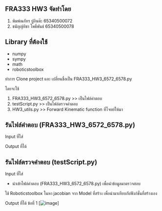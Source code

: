 ## FRA333 HW3 จัดทำโดย
1. พิมพ์ณภัทร ปูอินต๊ะ 65340500072
2. ชนัญญ์ทิชา โพธิ์พันธ์ 65340500078
## Library ที่ต้องใช้
-	numpy
-	sympy
-	math
-	roboticstoolbox

ทำการ Clone project และ เปลี่ยนชื่อเป็น FRA333_HW3_6572_6578.py

โดยจะใช้
1. FRA333_HW3_6572_6578.py >> เป็นไฟล์คำตอบ
2. testScript.py >> เป็นไฟล์ตรวจคำตอบ
3. HW3_utils.py >> Forward Kinematic function ที่โจทย์ให้มา

## รันไฟล์คำตอบ (FRA333_HW3_6572_6578.py)
Input ที่ใส่



Output ที่ได้


## รันไฟล์ตรวจคำตอบ (testScript.py)
Input ที่ใส่


- นำเข้าไฟล์คำตอบ (FRA333_HW3_6572_6578.py) เพื่อนำข้อมูลมาตรวจสอบ

ใช้ Roboticstoolbox ในหา jacobian จาก Model ที่สร้าง เพื่อนำมาเทียบกับฟังก์ชั่นที่สร้างเอง

Output ที่ได้
ข้อที่ 1
[![image](![messageImage_1728837292479](https://github.com/user-attachments/assets/43588fdf-adec-41e2-aa06-831250b55641)
)]





